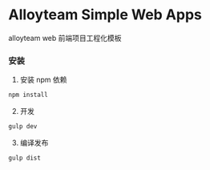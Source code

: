 Alloyteam Simple Web Apps 
==========================

alloyteam web 前端项目工程化模板

### 安装
1. 安装 npm 依赖
```javascript
npm install 
``` 
2. 开发
```javascript
gulp dev
```
3. 编译发布
```javascript
gulp dist
```